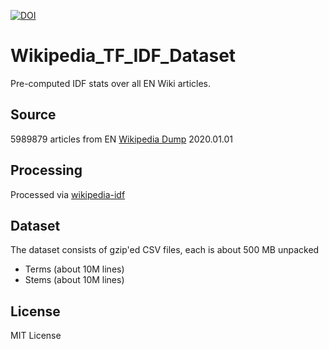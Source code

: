 [![DOI](https://zenodo.org/badge/234885191.svg)](https://zenodo.org/badge/latestdoi/234885191)

# Wikipedia_TF_IDF_Dataset
Pre-computed IDF stats over all EN Wiki articles.

## Source
5989879 articles from EN [Wikipedia Dump](https://dumps.wikimedia.org/backup-index.html) 2020.01.01

## Processing
Processed via [wikipedia-idf](https://github.com/marcocor/wikipedia-idf)

## Dataset
The dataset consists of gzip'ed CSV files, each is about 500 MB unpacked
 - Terms (about 10M lines)
 - Stems (about 10M lines)

## License 
MIT License 


